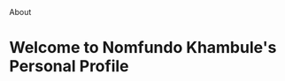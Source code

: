 <body>
	<div class = "navigation-wrapper">
		<div class = "links-wrapper">
			<a>About</a>
		</div>
	</div>
	<div class = "header-wrapper">
		<h1>Welcome to Nomfundo Khambule's Personal Profile</h1>
	</div>
</body>
